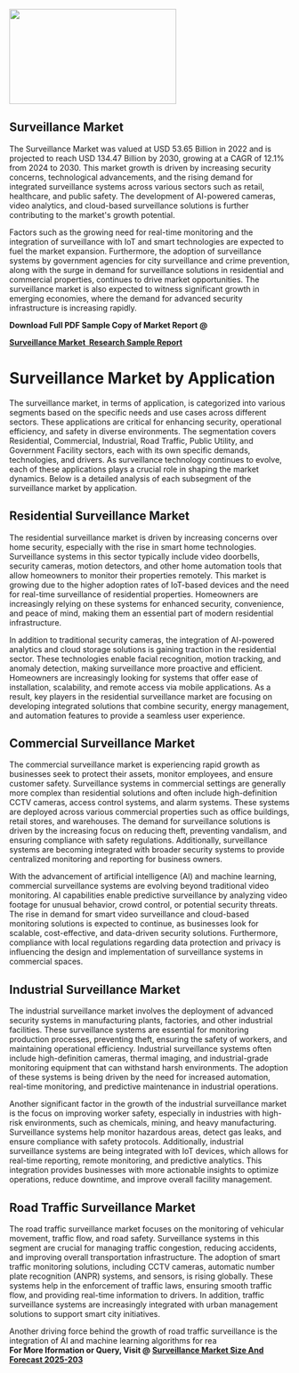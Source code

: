 <p><img class="alignnone size-medium wp-image-20088" src="https://ffe5etoiles.com/wp-content/uploads/2024/12/MST1-300x171.png" alt="" width="300" height="171" /></p><p> <h2>Surveillance Market </h2><p>The Surveillance Market was valued at USD 53.65 Billion in 2022 and is projected to reach USD 134.47 Billion by 2030, growing at a CAGR of 12.1% from 2024 to 2030. This market growth is driven by increasing security concerns, technological advancements, and the rising demand for integrated surveillance systems across various sectors such as retail, healthcare, and public safety. The development of AI-powered cameras, video analytics, and cloud-based surveillance solutions is further contributing to the market's growth potential.</p><p>Factors such as the growing need for real-time monitoring and the integration of surveillance with IoT and smart technologies are expected to fuel the market expansion. Furthermore, the adoption of surveillance systems by government agencies for city surveillance and crime prevention, along with the surge in demand for surveillance solutions in residential and commercial properties, continues to drive market opportunities. The surveillance market is also expected to witness significant growth in emerging economies, where the demand for advanced security infrastructure is increasing rapidly.</p></p><p><strong>Download Full PDF Sample Copy of Market Report @</strong></p><p><strong><a href="https://www.verifiedmarketreports.com/download-sample/?rid=269064&utm_source=Sites-google&utm_medium=265" target="_blank">Surveillance Market &nbsp;Research Sample Report</a></strong></p><p><h1>Surveillance Market by Application</h1><p>The surveillance market, in terms of application, is categorized into various segments based on the specific needs and use cases across different sectors. These applications are critical for enhancing security, operational efficiency, and safety in diverse environments. The segmentation covers Residential, Commercial, Industrial, Road Traffic, Public Utility, and Government Facility sectors, each with its own specific demands, technologies, and drivers. As surveillance technology continues to evolve, each of these applications plays a crucial role in shaping the market dynamics. Below is a detailed analysis of each subsegment of the surveillance market by application.</p><h2>Residential Surveillance Market</h2><p>The residential surveillance market is driven by increasing concerns over home security, especially with the rise in smart home technologies. Surveillance systems in this sector typically include video doorbells, security cameras, motion detectors, and other home automation tools that allow homeowners to monitor their properties remotely. This market is growing due to the higher adoption rates of IoT-based devices and the need for real-time surveillance of residential properties. Homeowners are increasingly relying on these systems for enhanced security, convenience, and peace of mind, making them an essential part of modern residential infrastructure.</p><p>In addition to traditional security cameras, the integration of AI-powered analytics and cloud storage solutions is gaining traction in the residential sector. These technologies enable facial recognition, motion tracking, and anomaly detection, making surveillance more proactive and efficient. Homeowners are increasingly looking for systems that offer ease of installation, scalability, and remote access via mobile applications. As a result, key players in the residential surveillance market are focusing on developing integrated solutions that combine security, energy management, and automation features to provide a seamless user experience.</p><h2>Commercial Surveillance Market</h2><p>The commercial surveillance market is experiencing rapid growth as businesses seek to protect their assets, monitor employees, and ensure customer safety. Surveillance systems in commercial settings are generally more complex than residential solutions and often include high-definition CCTV cameras, access control systems, and alarm systems. These systems are deployed across various commercial properties such as office buildings, retail stores, and warehouses. The demand for surveillance solutions is driven by the increasing focus on reducing theft, preventing vandalism, and ensuring compliance with safety regulations. Additionally, surveillance systems are becoming integrated with broader security systems to provide centralized monitoring and reporting for business owners.</p><p>With the advancement of artificial intelligence (AI) and machine learning, commercial surveillance systems are evolving beyond traditional video monitoring. AI capabilities enable predictive surveillance by analyzing video footage for unusual behavior, crowd control, or potential security threats. The rise in demand for smart video surveillance and cloud-based monitoring solutions is expected to continue, as businesses look for scalable, cost-effective, and data-driven security solutions. Furthermore, compliance with local regulations regarding data protection and privacy is influencing the design and implementation of surveillance systems in commercial spaces.</p><h2>Industrial Surveillance Market</h2><p>The industrial surveillance market involves the deployment of advanced security systems in manufacturing plants, factories, and other industrial facilities. These surveillance systems are essential for monitoring production processes, preventing theft, ensuring the safety of workers, and maintaining operational efficiency. Industrial surveillance systems often include high-definition cameras, thermal imaging, and industrial-grade monitoring equipment that can withstand harsh environments. The adoption of these systems is being driven by the need for increased automation, real-time monitoring, and predictive maintenance in industrial operations.</p><p>Another significant factor in the growth of the industrial surveillance market is the focus on improving worker safety, especially in industries with high-risk environments, such as chemicals, mining, and heavy manufacturing. Surveillance systems help monitor hazardous areas, detect gas leaks, and ensure compliance with safety protocols. Additionally, industrial surveillance systems are being integrated with IoT devices, which allows for real-time reporting, remote monitoring, and predictive analytics. This integration provides businesses with more actionable insights to optimize operations, reduce downtime, and improve overall facility management.</p><h2>Road Traffic Surveillance Market</h2><p>The road traffic surveillance market focuses on the monitoring of vehicular movement, traffic flow, and road safety. Surveillance systems in this segment are crucial for managing traffic congestion, reducing accidents, and improving overall transportation infrastructure. The adoption of smart traffic monitoring solutions, including CCTV cameras, automatic number plate recognition (ANPR) systems, and sensors, is rising globally. These systems help in the enforcement of traffic laws, ensuring smooth traffic flow, and providing real-time information to drivers. In addition, traffic surveillance systems are increasingly integrated with urban management solutions to support smart city initiatives.</p><p>Another driving force behind the growth of road traffic surveillance is the integration of AI and machine learning algorithms for rea<strong><br />For More Iformation or Query, Visit @ <a href="https://www.verifiedmarketreports.com/product/surveillance-market/" target="_blank">Surveillance Market Size And Forecast 2025-203</a></strong></p>
